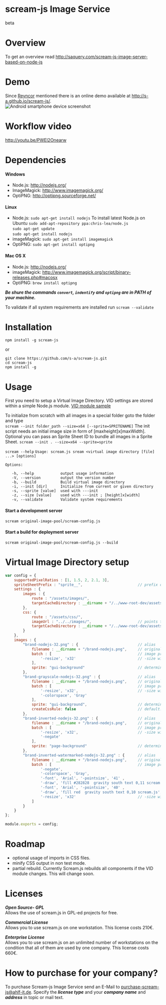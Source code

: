 scream-js Image Service 
======================
 
beta

Overview
========

To get an overview read http://saquery.com/scream-js-image-server-based-on-node-js

Demo
====
Since [Reyncor](https://github.com/Reyncor) mentioned there is an online demo available at http://s-a.github.io/scream-js/.  
![Android smartphone device screenshot](http://saquery.com/blg/wp-content/uploads/2013_06_18_10.30.49.png "Screenshot of online demo with Samsung SG II")


Workflow video
==============
 http://youtu.be/PWEl2Onearw


Dependencies
============

#### Windows
- Node.js: 		<http://nodejs.org/>
- ImageMagick: 	<http://www.imagemagick.org/> 
- OptiPNG: 		<http://optipng.sourceforge.net/> 

#### Linux  
- Node.js: 		`sudo apt-get install nodejs`
To install latest Node.js on Ubuntu
`sudo add-apt-repository ppa:chris-lea/node.js`  
`sudo apt-get update`  
`sudo apt-get install nodejs`  
- imageMagick: 	`sudo apt-get install imagemagick`  
- OptiPNG: 		`sudo apt-get install optipng`  

#### Mac OS X
- Node.js: 		<http://nodejs.org/>
- imageMagick: 	<http://www.imagemagick.org/script/binary-releases.php#macosx>
- OptiPNG: 		`brew install optipng`  

***Be shure the commands `convert`, `indentify` and `optipng` are in PATH of your machine.***

To validate if all system requirements are installed run `scream --validate`


Installation
============

`npm install -g scream-js`

or  

`git clone https://github.com/s-a/scream-js.git`  
`cd scream-js`   
`npm install -g`  


Usage
=====

First you need to setup a Virtual Image Directory. VID settings are stored within a simple Node.js module.
[VID module sample](https://github.com/s-a/scream-js/blob/master/original-image-pool/scream-config.js)

To initialize from scratch with all images in a special folder goto the folder and type  
`scream --init folder_path --size=x64 [--sprite=SPRITENAME]`
The init script needs an initial image size in form of [maxheight]x[maxWidth]. Optional you can pass an Sprite Sheet ID to bundle all images in a Sprite Sheet.
`scream --init . --size=x64 --sprite=sprite`

`scream --help`
`Usage: scream.js sream <virtual image directory [file] ...> [options]`  
    
`Options:`  

`	-h, --help            output usage information`  
`	-V, --version         output the version number`  
`	-b, --build           Build virtual image directory`  
`	-i, --init [dir]      Initialize from current or given directory`  
`	-s, --sprite [value]  used with ---init`  
`	-z, --size [value]    used with ---init ; [height]x[width]`  
`	-v, --validate		  Validate system requirements`  


#### Start a development server  
`scream original-image-pool/scream-config.js`

#### Start a build for deployment server  
`scream original-image-pool/scream-config.js --build`

Virtual Image Directory setup
=============================
```javascript
var config = {
	supportedPixelRatios : [1, 1.5, 2, 2.1, 3],
	spriteSheetPrefix : "sprite__",							// prefix of spritesheet filenames and classnames
	settings : {
		images : {
			route : "/assets/images/",
			targetCacheDirectory : __dirname + "/../www-root-dev/assets/images"
		},
		css: {
			route : "/assets/css/",
			imageUrl : "../../images/",						// points to the target url of image directory. In this case relative to "/assets/css/{pixelResolution}"
			targetCacheDirectory : __dirname + "/../www-root-dev/assets/css"
		}
	},
	images : {
		"brand-nodejs-32.png" : {							// alias
			filename : __dirname + "/brand-nodejs.png",		// original filename
			batch : [										// image processing shell scripts with paramters
				'-resize', 'x32'							// -size width[xheight][+offset]
			],
			sprite: "gui-background"						// determines if the image should be included within specified sprite sheet
		},
		"brand-grayscale-nodejs-32.png" : {					// alias
			filename : __dirname + "/brand-nodejs.png",		// original filename
			batch : [										// image processing shell scripts with paramters
				'-resize', 'x32',							// -size width[xheight][+offset]
				'-colorspace', 'Gray'
			],
			sprite: "gui-background",						// determines if the image should be included within specified sprite sheet
			createCssRule: false							// default: true. Determines if scream-js should create a css rule for background-image
		},
		"brand-inverted-nodejs-32.png" : {					// alias
			filename : __dirname + "/brand-nodejs.png",		// original filename
			batch : [										// image processing shell scripts with paramters
				'-resize', 'x32',							// -size width[xheight][+offset]
				'-negate'
			],
			sprite: "page-background"						// determines if the image should be included within specified sprite sheet
		},
		"brand-inverted-watermarked-nodejs-32.png" : {		// alias
			filename : __dirname + "/brand-nodejs.png",		// original filename
			batch : [										// image processing shell scripts with paramters
				'-negate',
				'-colorspace', 'Gray',
				'-font', 'Arial', '-pointsize', '41' ,
				'-draw', 'fill #282828  gravity south text 0,11 scream.js',
				'-font', 'Arial', '-pointsize', '40' ,
				'-draw', 'fill red  gravity south text 0,10 scream.js',
				'-resize', 'x32'							// -size width[xheight][+offset] 
			]
		}
	}
};

module.exports = config;
```

Roadmap
=======
- optional usage of imports in CSS files.
- minify CSS output in non test mode.
- partial rebuild.
Currently Scream.js rebuilds all components if the VID module changes. This will change soon.


Licenses
========

***Open Source- GPL***  
Allows the use of scream.js in GPL-ed projects for free. 

***Commercial License***  
Allows you to use scream.js on one workstation. 
This license costs 210€. 

***Enterprise License***  
Allows you to use scream.js on an unlimited number of workstations 
on the condition that all of them are used by one company. 
This license costs 660€.  

How to purchase for your company?
=================================
To purchase Scream-js Image Service send an E-Mail to purchase-scream-js@ahlf-it.de. Specify the ***license type*** and your ***company name*** and ***address*** in topic or mail text.
